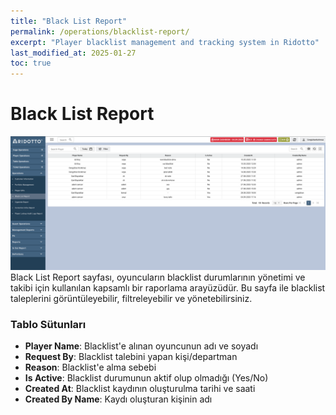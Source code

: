 ```yaml
---
title: "Black List Report"
permalink: /operations/blacklist-report/
excerpt: "Player blacklist management and tracking system in Ridotto"
last_modified_at: 2025-01-27
toc: true
---
```


# Black List Report
<a href="img_3.png" data-lightbox="blacklist-report" data-title="Black List Report Ana Ekranı">
  <img src="img_3.png" alt="Black List Report" style="cursor: pointer;">
</a>
Black List Report sayfası, oyuncuların blacklist durumlarının yönetimi ve takibi için kullanılan kapsamlı bir raporlama arayüzüdür. Bu sayfa ile blacklist taleplerini görüntüleyebilir, filtreleyebilir ve yönetebilirsiniz.

### Tablo Sütunları

- **Player Name**: Blacklist'e alınan oyuncunun adı ve soyadı
- **Request By**: Blacklist talebini yapan kişi/departman
- **Reason**: Blacklist'e alma sebebi
- **Is Active**: Blacklist durumunun aktif olup olmadığı (Yes/No)
- **Created At**: Blacklist kaydının oluşturulma tarihi ve saati
- **Created By Name**: Kaydı oluşturan kişinin adı

